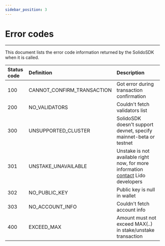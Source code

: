 ```yaml
---
sidebar_position: 3
---
```


# Error codes

---

This document lists the error code information returned by the SolidoSDK when it is called.

| Status code | Definition          | Description                                                                          |
|:------------|:--------------------|:-------------------------------------------------------------------------------------|
| 100         | CANNOT_CONFIRM_TRANSACTION | Got error during transaction confirmation                                            |
| 200         | NO_VALIDATORS | Couldn't fetch validators list                                                       |
| 300         | UNSUPPORTED_CLUSTER | SolidoSDK doesn't support devnet, specify mainnet-beta or testnet                    |
| 301         | UNSTAKE_UNAVAILABLE | Unstake is not available right now, for more information [contact](https://t.me/lidofinance) Lido developers |
| 302         | NO_PUBLIC_KEY | Public key is null in wallet                                                         |
| 303         | NO_ACCOUNT_INFO | Couldn't fetch account info                                                          |
| 400         | EXCEED_MAX | Amount must not exceed MAX(..) in stake/unstake transaction                          |

